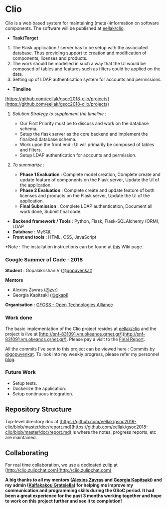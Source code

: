 # Clio

Clio is a web based system for maintaining (meta-)information on software components. The software will be published at [eellak/clio](https://github.com/eellak/clio).

* **Task/Target**

1. The Flask application / server has to be setup with the associated database. Thus providing support to creation and modification of components, licenses and products.
2. The work should be modelled in such a way that the UI would be composed of tables and features such as filters could be applied on the data.
3. Setting up of LDAP authentication system for accounts and permissions.

* **Timeline**

[https://github.com/eellak/gsoc2018-clio/projects](https://github.com/eellak/gsoc2018-clio/projects)

1. *Solution Strategy to supplement the timeline :*
    * Our First Priority must be to discuss and work on the database schema.
    * Setup the flask server as the core backend and implement the finalized database schema.
    * Work upon the front end : UI will primarily be composed of tables and filters.
    * Setup LDAP authentication for accounts and permission.

2. *To summarize :*
    * **Phase 1 Evaluation** : Complete model creation, Complete create and update feature of components on the Flask server, Update the UI of the application.
    * **Phase 2 Evaluation** : Complete create and update feature of both licenses and products on the Flask server, Update the UI of the application.
    * **Final Submission** : Complete LDAP authentication, Document all work done, Submit final code.

* **Backend framework / Tools** : Python, Flask, Flask-SQLAlchemy (ORM), LDAP
* **Database** : MySQL
* **Front end tools** : HTML, CSS, JavaScript

*Note : The installation instructions can be found at [this](https://github.com/eellak/gsoc2018-clio/wiki/Installation) Wiki page.

### Google Summer of Code - 2018

**Student** : Gopalakrishan.V ([@gopuvenkat](https://github.com/gopuvenkat))

**Mentors**

* Alexios Zavras ([@zvr](https://github.com/zvr))
* Georgia Kapitsaki ([@gkapi](https://github.com/gkapi))

**Organisation** : [GFOSS - Open Technologies Alliance](https://gfoss.eu/)

### Work done

The basic implementation of the Clio project resides at [eellak/clio](https://github.com/eellak/clio) and the project is live at [http://snf-831091.vm.okeanos.grnet.gr/](http://snf-831091.vm.okeanos.grnet.gr/). Please pay a visit to the [Final Report](https://gist.github.com/gopuvenkat/d8433e5ed78a67e0b114db69ce675235).

All the commits I've sent to this project can be viewed here : Commits by [@gopuvenkat](https://github.com/eellak/clio/commits?author=gopuvenkat). To look into my weekly progress, please refer my personnel [blog](https://gopuvenkat.github.io/).

### Future Work

* Setup tests.
* Dockerize the application.
* Setup continuous integration.

## Repository Structure

Top-level directory doc at [https://github.com/eellak/gsoc2018-clio/blob/master/doc/report.md](https://github.com/eellak/gsoc2018-clio/blob/master/doc/report.md) is where the notes, progress reports, etc are maintained.

## Collaborating

For real time collaboration, we use a dedicated zulip at [http://clio.zulipchat.com](http://clio.zulipchat.com)

**A big thanks to all my mentors ([Alexios Zavras](https://github.com/zvr) and [Georgia Kapitsaki](https://github.com/gkapi)) and my admin ([Kalfakakou Gratsiella](https://github.com/GratsiellaKalf)) for helping me improve my communication and programming skills during the GSoC period. It had been  a great experience for the past 3 months working together and hope to work on this project further and see it to completion!**
